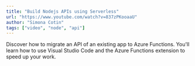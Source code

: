 ```yaml
---
title: "Build Nodejs APIs using Serverless"
url: "https://www.youtube.com/watch?v=837zPKooaaU"
author: "Simona Cotin"
tags: ["video", "node", "api"]
---
```


Discover how to migrate an API of an existing app to Azure Functions. You'll learn how to use Visual Studio Code and the Azure Functions extension to speed up your work.